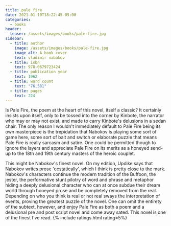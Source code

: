 ```yaml
---
title: pale fire
date: 2021-01-10T18:22:45-05:00
categories:
  - books
header:
  teaser: /assets/images/books/pale-fire.jpg
sidebar:
  - title: author
    image: /assets/images/books/pale-fire.jpg
    image_alt: A book cover
    text: vladimir nabakov
  - title: isbn
    text: 978-0679723424
  - title: publication year
    text: 1962
  - title: word count
    text: "76,581"
  - title: pages
    text: 224
---
```

Is Pale Fire, the poem at the heart of this novel, itself a classic? It certainly insists upon itself, only to be tossed into the corner by Kinbote, the narrator who may or may not exist, and made to carry Kinbote's delusions in a sedan chair. The only reason I wouldn't immediately default to Pale Fire being its own masterpiece is the trepidation that Nabokov is playing some sort of game here, some sort of bait and switch or elaborate puzzle that means Pale Fire is really sarcasm and satire. One could be permitted though to ignore the layers and appreciate Pale Fire on its merits as a honeyed send-up to the 18th and 19th century masters of the heroic couplet.

This might be Nabokov's finest novel. On my edition, Updike says that Nabokov writes prose 'ecstatically', which I think is pretty close to the mark. Nabokov's characters continue the modern tradition of the Buffoon, the jester, the performative stunt pilotry of word and phrase and metaphor hiding a deeply delusional character who can at once subdue their dream world through honeyed prose and be completely removed from the real. Depending on who you think is real or not real sways the interpretation of events, proving the greatest puzzle of the novel. One can omit the entirety of the subtext, however, and enjoy Pale Fire as both a poem and a delusional pre and post script novel and come away sated. This novel is one of the finest I've read.
{% include ratings.html rating=5%}